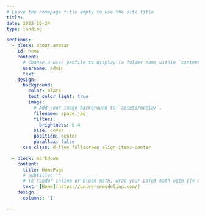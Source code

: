 ```yaml
---
# Leave the homepage title empty to use the site title
title:
date: 2022-10-24
type: landing

sections:
  - block: about.avatar
    id: home
    content:
      # Choose a user profile to display (a folder name within `content/authors/`)
      username: admin
      text:
    design:
      background:
        color: black
        text_color_light: true
        image:
          # Add your image background to `assets/media/`.
          filename: space.jpg
          filters:
            brightness: 0.4
          size: cover
          position: center
          parallax: false
      css_class: d-flex fullscreen align-items-center

  - block: markdown
    content:
      title: HomePage
      # subtitle: ''
      # To render inline or block math, wrap your LaTeX math with {{< math >}}$...${{< /math >}} or {{< math >}}$$...$${{< /math >}}
      text: [Home](https://universemodeling.com/)
    design:
      columns: '1'

---
```

